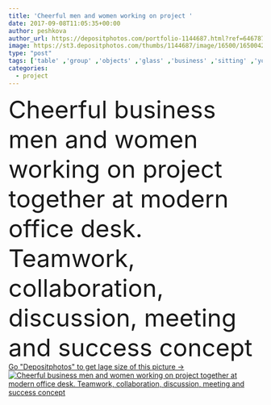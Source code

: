 ```yaml
---
title: 'Cheerful men and women working on project '
date: 2017-09-08T11:05:35+00:00
author: peshkova
author_url: https://depositphotos.com/portfolio-1144687.html?ref=64678756
image: https://st3.depositphotos.com/thumbs/1144687/image/16500/165004286/api_thumb_450.jpg?forcejpeg=true
type: "post"
tags: ['table' ,'group' ,'objects' ,'glass' ,'business' ,'sitting' ,'young' ,'people' ,'women' ,'cup' ,'european' ,'coffee' ,'Men' ,'corporate' ,'office' ,'working' ,'talking' ,'manager' ,'desktop' ,'professional' ,'work' ,'desk' ,'planning' ,'conference' ,'together' ,'tools' ,'finance' ,'project' ,'discussion' ,'strategy' ,'marketing' ,'top' ,'attractive' ,'team' ,'supplies' ,'teamwork' ,'analysis' ,'management' ,'meeting' ,'items' ,'businessmen' ,'paperwork' ,'documents' ,'cooperation' ,'collaboration' ,'colleagues' ,'employees' ,'brainstorming' ,'boardroom' ,'businesswomen' ]
categories: 
  - project
---
```

<div aling="center">
            <font size="60"> Cheerful business men and women working on project together at modern office desk. Teamwork, collaboration, discussion, meeting and success concept</font>   
</div>
<div>
    <a href='https://st3.depositphotos.com/thumbs/1144687/image/16500/165004286/api_thumb_450.jpg?forcejpeg=true?ref=64678756' target=_blank > Go "Depositphotos" to get lage size of this picture ->
        <img href='https://st3.depositphotos.com/thumbs/1144687/image/16500/165004286/api_thumb_450.jpg?forcejpeg=true?ref=64678756' src='https://st3.depositphotos.com/1144687/16500/i/950/depositphotos_165004286-stock-photo-cheerful-men-and-women-working.jpg?forcejpeg=true' alt='Cheerful business men and women working on project together at modern office desk. Teamwork, collaboration, discussion, meeting and success concept' >
    </a>
</div>
